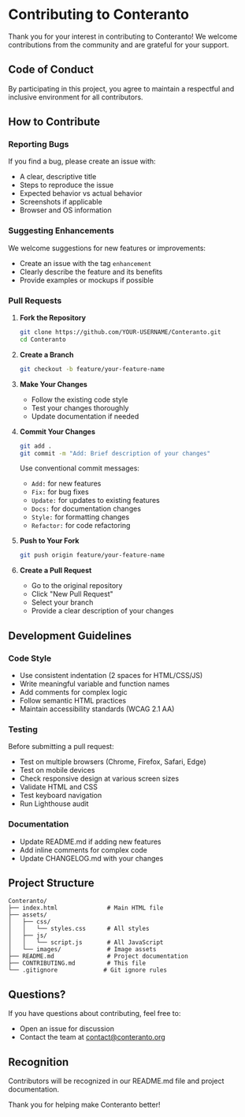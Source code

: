 # Contributing to Conteranto

Thank you for your interest in contributing to Conteranto! We welcome contributions from the community and are grateful for your support.

## Code of Conduct

By participating in this project, you agree to maintain a respectful and inclusive environment for all contributors.

## How to Contribute

### Reporting Bugs

If you find a bug, please create an issue with:
- A clear, descriptive title
- Steps to reproduce the issue
- Expected behavior vs actual behavior
- Screenshots if applicable
- Browser and OS information

### Suggesting Enhancements

We welcome suggestions for new features or improvements:
- Create an issue with the tag `enhancement`
- Clearly describe the feature and its benefits
- Provide examples or mockups if possible

### Pull Requests

1. **Fork the Repository**
   ```bash
   git clone https://github.com/YOUR-USERNAME/Conteranto.git
   cd Conteranto
   ```

2. **Create a Branch**
   ```bash
   git checkout -b feature/your-feature-name
   ```

3. **Make Your Changes**
   - Follow the existing code style
   - Test your changes thoroughly
   - Update documentation if needed

4. **Commit Your Changes**
   ```bash
   git add .
   git commit -m "Add: Brief description of your changes"
   ```

   Use conventional commit messages:
   - `Add:` for new features
   - `Fix:` for bug fixes
   - `Update:` for updates to existing features
   - `Docs:` for documentation changes
   - `Style:` for formatting changes
   - `Refactor:` for code refactoring

5. **Push to Your Fork**
   ```bash
   git push origin feature/your-feature-name
   ```

6. **Create a Pull Request**
   - Go to the original repository
   - Click "New Pull Request"
   - Select your branch
   - Provide a clear description of your changes

## Development Guidelines

### Code Style

- Use consistent indentation (2 spaces for HTML/CSS/JS)
- Write meaningful variable and function names
- Add comments for complex logic
- Follow semantic HTML practices
- Maintain accessibility standards (WCAG 2.1 AA)

### Testing

Before submitting a pull request:
- Test on multiple browsers (Chrome, Firefox, Safari, Edge)
- Test on mobile devices
- Check responsive design at various screen sizes
- Validate HTML and CSS
- Test keyboard navigation
- Run Lighthouse audit

### Documentation

- Update README.md if adding new features
- Add inline comments for complex code
- Update CHANGELOG.md with your changes

## Project Structure

```
Conteranto/
├── index.html              # Main HTML file
├── assets/
│   ├── css/
│   │   └── styles.css      # All styles
│   ├── js/
│   │   └── script.js       # All JavaScript
│   └── images/             # Image assets
├── README.md               # Project documentation
├── CONTRIBUTING.md         # This file
└── .gitignore             # Git ignore rules
```

## Questions?

If you have questions about contributing, feel free to:
- Open an issue for discussion
- Contact the team at contact@conteranto.org

## Recognition

Contributors will be recognized in our README.md file and project documentation.

Thank you for helping make Conteranto better!
